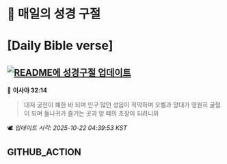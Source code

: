 # 🙏 매일의 성경 구절
# [Daily Bible verse]
## [![README에 성경구절 업데이트](https://github.com/DONGSUKA/first_test/actions/workflows/update-readme-bible.yml/badge.svg)](https://github.com/DONGSUKA/first_test/actions/workflows/update-readme-bible.yml)
<!-- START_BIBLE_VERSE -->
📖 **이사야 32:14**
> 대저 궁전이 폐한 바 되며 인구 많던 성읍이 적막하며 오벨과 망대가 영원히 굴혈이 되며 들나귀가 즐기는 곳과 양 떼의 초장이 되려니와

🕊️ _업데이트 시각: 2025-10-22 04:39:53 KST_
  <!-- END_BIBLE_VERSE -->
## GITHUB_ACTION
